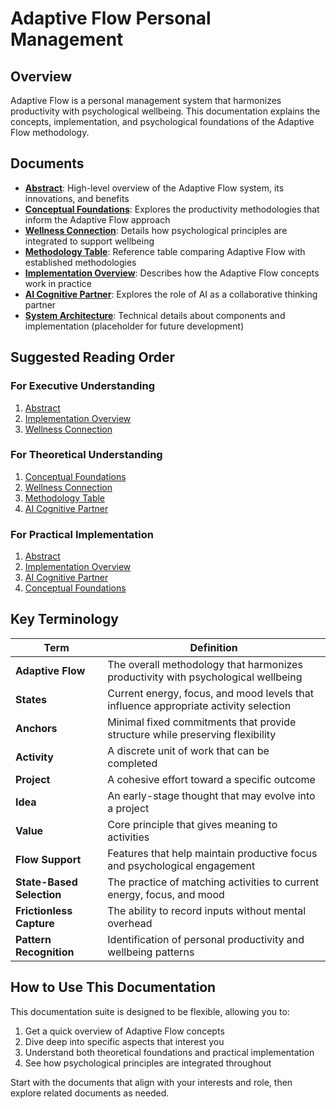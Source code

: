 # Adaptive Flow Personal Management

## Overview

Adaptive Flow is a personal management system that harmonizes productivity with psychological wellbeing. This documentation explains the concepts, implementation, and psychological foundations of the Adaptive Flow methodology.

## Documents

- [**Abstract**](abstract.md): High-level overview of the Adaptive Flow system, its innovations, and benefits
- [**Conceptual Foundations**](conceptual.md): Explores the productivity methodologies that inform the Adaptive Flow approach
- [**Wellness Connection**](wellness.md): Details how psychological principles are integrated to support wellbeing
- [**Methodology Table**](methodology-table.md): Reference table comparing Adaptive Flow with established methodologies
- [**Implementation Overview**](implementation.md): Describes how the Adaptive Flow concepts work in practice
- [**AI Cognitive Partner**](ai-role.md): Explores the role of AI as a collaborative thinking partner
- [**System Architecture**](system-architecture.md): Technical details about components and implementation (placeholder for future development)

## Suggested Reading Order

### For Executive Understanding
1. [Abstract](abstract.md)
2. [Implementation Overview](implementation.md)
3. [Wellness Connection](wellness.md)

### For Theoretical Understanding
1. [Conceptual Foundations](conceptual.md)
2. [Wellness Connection](wellness.md)
3. [Methodology Table](methodology-table.md)
4. [AI Cognitive Partner](ai-role.md)

### For Practical Implementation
1. [Abstract](abstract.md)
2. [Implementation Overview](implementation.md)
3. [AI Cognitive Partner](ai-role.md)
4. [Conceptual Foundations](conceptual.md)

## Key Terminology

| Term | Definition |
|------|------------|
| **Adaptive Flow** | The overall methodology that harmonizes productivity with psychological wellbeing |
| **States** | Current energy, focus, and mood levels that influence appropriate activity selection |
| **Anchors** | Minimal fixed commitments that provide structure while preserving flexibility |
| **Activity** | A discrete unit of work that can be completed |
| **Project** | A cohesive effort toward a specific outcome |
| **Idea** | An early-stage thought that may evolve into a project |
| **Value** | Core principle that gives meaning to activities |
| **Flow Support** | Features that help maintain productive focus and psychological engagement |
| **State-Based Selection** | The practice of matching activities to current energy, focus, and mood |
| **Frictionless Capture** | The ability to record inputs without mental overhead |
| **Pattern Recognition** | Identification of personal productivity and wellbeing patterns |

## How to Use This Documentation

This documentation suite is designed to be flexible, allowing you to:

1. Get a quick overview of Adaptive Flow concepts
2. Dive deep into specific aspects that interest you
3. Understand both theoretical foundations and practical implementation
4. See how psychological principles are integrated throughout

Start with the documents that align with your interests and role, then explore related documents as needed.
